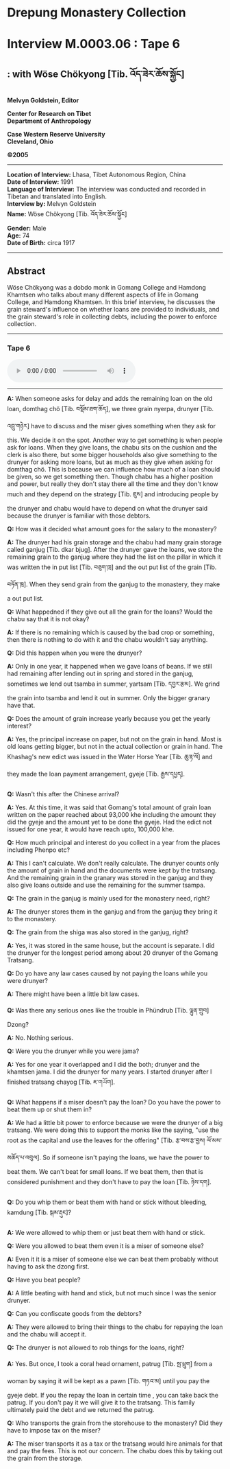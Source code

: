 # Drepung Monastery Collection  
# Interview M.0003.06 : Tape 6  
##  : with Wöse Chökyong [Tib. འོད་ཟེར་ཆོས་སྐྱོང]  
  
**Melvyn Goldstein, Editor**  

**Center for Research on Tibet**  
**Department of Anthropology**  

**Case Western Reserve University**  
**Cleveland, Ohio**  

**©2005**  

---  
**Location of Interview:** Lhasa, Tibet Autonomous Region, China  
**Date of Interview:** 1991  
**Language of Interview:** The interview was conducted and recorded in Tibetan and translated into English.  
**Interview by:** Melvyn Goldstein  
**Name:** Wöse Chökyong [Tib. འོད་ཟེར་ཆོས་སྐྱོང]  
**Gender:** Male  
**Age:** 74  
**Date of Birth:** circa 1917  
  
---  
## Abstract  

 Wöse Chökyong was a dobdo monk in Gomang College and Hamdong Khamtsen who talks about many different aspects of life in Gomang College, and Hamdong Khamtsen. In this brief interview, he discusses the grain steward's influence on whether loans are provided to individuals, and the grain steward's role in collecting debts, including the power to enforce collection.   

---  
### Tape 6  

<audio controls>
<source src="https://tile.loc.gov/storage-services/service/asian/asiantoha/M_0003_06/M_0003_06.mp3" type="audio/mp3">
Your browser does not support the audio element.
</audio>  

---

**A:**  When someone asks for delay and adds the remaining loan on the old loan, domthag chö [Tib. བསྡོམ་ཐག་ཆོད], we three grain <span class="tooltip" data-text="[tib. གཉེར་པ] A steward or manager. In some monasteries, the nyerpa was in charge of storerooms under the authority of a higher manager called a chandzö.">nyerpa</span>, <span class="tooltip" data-text="[tib. འབྲུ་གཉེར] A steward (nyerpa) in charge of grain.">drunyer</span> [Tib. འབྲུ་གཉེར] have to discuss and the <span class="tooltip" data-text="[tib. མི་སེར] A term that can mean serf/bound subject as well as citizen, depending on context. For example, the miser of a lord would connote the bound subjects of that lord, whereas the miser of Tibet would connote citizens of Tibet.">miser</span> gives something when they ask for this. We decide it on the spot. Another way to get something is when people ask for loans. When they give loans, the <span class="tooltip" data-text="[tib. ཕྱག་སྦུག] A manager (of estates and endowments) of a monastic college or monastic khamtsen.">chabu</span> sits on the cushion and the clerk is also there, but some bigger households also give something to the drunyer for asking more loans, but as much as they give when asking for domthag chö. This is because we can influence how much of a loan should be given, so we get something then. Though chabu has a higher position and power, but really they don't stay there all the time and they don't know much and they depend on the strategy [Tib. ཇུས] and introducing people by the drunyer and chabu would have to depend on what the drunyer said because the drunyer is familiar with those debtors.   

**Q:**  How was it decided what amount goes for the salary to the monastery?   

**A:**  The <span class="tooltip" data-text="[tib. འབྲུ་གཉེར] A steward (nyerpa) in charge of grain.">drunyer</span> had his grain storage and the <span class="tooltip" data-text="[tib. ཕྱག་སྦུག] A manager (of estates and endowments) of a monastic college or monastic khamtsen.">chabu</span> had many grain storage called ganjug [Tib. dkar bjug]. After the drunyer gave the loans, we store the remaining grain to the ganjug where they had the list on the pillar in which it was written the in put list [Tib. བཅུག་ཁྲ] and the out put list of the grain [Tib. བཏོན་ཁྲ]. When they send grain from the ganjug to the monastery, they make a out put list.   

**Q:**  What happedned if they give out all the grain for the loans? Would the <span class="tooltip" data-text="[tib. ཕྱག་སྦུག] A manager (of estates and endowments) of a monastic college or monastic khamtsen.">chabu</span> say that it is not okay?   

**A:**  If there is no remaining which is caused by the bad crop or something, then there is nothing to do with it and the <span class="tooltip" data-text="[tib. ཕྱག་སྦུག] A manager (of estates and endowments) of a monastic college or monastic khamtsen.">chabu</span> wouldn't say anything.   

**Q:**  Did this happen when you were the <span class="tooltip" data-text="[tib. འབྲུ་གཉེར] A steward (nyerpa) in charge of grain.">drunyer</span>?   

**A:**  Only in one year, it happened when we gave loans of beans. If we still had remaining after lending out in spring and stored in the ganjug, sometimes we lend out <span class="tooltip" data-text="[tib. རྩམ་པ] The traditional Tibetan staple food that consists of grain that is roasted (popped), usually in heated sand, and then ground into a flour.">tsamba</span> in summer, yartsam [Tib. དབྱར་རྩམ]. We grind the grain into tsamba and lend it out in summer. Only the bigger granary have that.   

**Q:**  Does the amount of grain increase yearly because you get the yearly interest?   

**A:**  Yes, the principal increase on paper, but not on the grain in hand. Most is old loans getting bigger, but not in the actual collection or grain in hand. The Khashag's new edict was issued in the Water Horse Year [Tib. ཆུ་རྟ་ལོ] and they made the loan payment arrangement, gyeje [Tib. རྒྱས་དཔྱད].   

**Q:**  Wasn't this after the Chinese arrival?   

**A:**  Yes. At this time, it was said that <span class="tooltip" data-text="[tib. སྒོ་མང] One of the large colleges in Drepung Monastery.">Gomang</span>'s total amount of grain loan written on the paper reached about 93,000 <span class="tooltip" data-text="[tib. ཁལ] A traditional volume measurement used for measuring grain in traditional Tibetan society. Sizes of this unit varied somewhat, but the official government khe (called mkhar ru or bstan dzin mkha ru) weighed about 28-31 pounds for barley. It was used to convey the size of fields. For example, a field said to be 10 khe in size meant that 10 khe of seed could be sown on that field.">khe</span> including the amount they did the gyeje and the amount yet to be done the gyeje. Had the edict not issued for one year, it would have reach upto, 100,000 khe.   

**Q:**  How much principal and interest do you collect in a year from the places including Phenpo etc?   

**A:**  This I can't calculate. We don't really calculate. The <span class="tooltip" data-text="[tib. འབྲུ་གཉེར] A steward (nyerpa) in charge of grain.">drunyer</span> counts only the amount of grain in hand and the documents were kept by the tratsang. And the remaining grain in the granary was stored in the ganjug and they also give loans outside and use the remaining for the summer tsampa.   

**Q:**  The grain in the ganjug is mainly used for the monastery need, right?   

**A:**  The <span class="tooltip" data-text="[tib. འབྲུ་གཉེར] A steward (nyerpa) in charge of grain.">drunyer</span> stores them in the ganjug and from the ganjug they bring it to the monastery.   

**Q:**  The grain from the <span class="tooltip" data-text="[tib. གཞིས་ཀ] A manorial estate.">shiga</span> was also stored in the ganjug, right?   

**A:**  Yes, it was stored in the same house, but the account is separate. I did the <span class="tooltip" data-text="[tib. འབྲུ་གཉེར] A steward (nyerpa) in charge of grain.">drunyer</span> for the longest period among about 20 drunyer of the <span class="tooltip" data-text="[tib. སྒོ་མང] One of the large colleges in Drepung Monastery.">Gomang</span> Tratsang.   

**Q:**  Do yo have any law cases caused by not paying the loans while you were <span class="tooltip" data-text="[tib. འབྲུ་གཉེར] A steward (nyerpa) in charge of grain.">drunyer</span>?   

**A:**  There might have been a little bit law cases.   

**Q:**  Was there any serious ones like the trouble in Phündrub [Tib. ལྷུན་གྲུབ] Dzong?   

**A:**  No. Nothing serious.   

**Q:**  Were you the <span class="tooltip" data-text="[tib. འབྲུ་གཉེར] A steward (nyerpa) in charge of grain.">drunyer</span> while you were <span class="tooltip" data-text="[tib. ཇ་མ] The monk(s) in charge of a monastery&#x27;s kitchen.">jama</span>?   

**A:**  Yes for one year it overlapped and I did the both; <span class="tooltip" data-text="[tib. འབྲུ་གཉེར] A steward (nyerpa) in charge of grain.">drunyer</span> and the <span class="tooltip" data-text="[tib. ཁང་ཚན] A monastic residential unit in which monks from specific geographic areas lived. These were corporate entities with property and internal officials. Some large khamtsen had smaller subordinate units called mi tshan. Khamtsen were part of tratsang (colleges). For example, Hamdong Khamtsen was part of Gomang College in Drepung Monastery.">khamtsen</span> jama. I did the drunyer for many years. I started drunyer after I finished <span class="tooltip" data-text="[tib. གྲྭ་ཚང] A &quot;college&quot; within a monastery, for example, in Drepung Monastery there were four main tratsang: Gomang, Loseling, Deyang and Ngagpa. These tratsang were property owning corporate entities and included monks who were organized into residential dormitories called Khamtsen.">tratsang</span> chayog [Tib. ཇ་གཡོག].   

**Q:**  What happens if a <span class="tooltip" data-text="[tib. མི་སེར] A term that can mean serf/bound subject as well as citizen, depending on context. For example, the miser of a lord would connote the bound subjects of that lord, whereas the miser of Tibet would connote citizens of Tibet.">miser</span> doesn't pay the loan? Do you have the power to beat them up or shut them in?   

**A:**  We had a little bit power to enforce because we were the <span class="tooltip" data-text="[tib. འབྲུ་གཉེར] A steward (nyerpa) in charge of grain.">drunyer</span> of a big tratsang. We were doing this to support the monks like the saying, "use the root as the capital and use the leaves for the offering" [Tib. རྩ་བས་རྩ་བྱས། ལོ་མས་མཆོད་པ་འབུལ]. So if someone isn't paying the loans, we have the power to beat them. We can't beat for small loans. If we beat them, then that is considered punishment and they don't have to pay the loan [Tib. ཉེས་དག].   

**Q:**  Do you whip them or beat them with hand or stick without bleeding, kamdung [Tib. སྐམ་རྡུང]?   

**A:**  We were allowed to whip them or just beat them with hand or stick.   

**Q:**  Were you allowed to beat them even it is a <span class="tooltip" data-text="[tib. མི་སེར] A term that can mean serf/bound subject as well as citizen, depending on context. For example, the miser of a lord would connote the bound subjects of that lord, whereas the miser of Tibet would connote citizens of Tibet.">miser</span> of someone else?   

**A:**  Even it it is a <span class="tooltip" data-text="[tib. མི་སེར] A term that can mean serf/bound subject as well as citizen, depending on context. For example, the miser of a lord would connote the bound subjects of that lord, whereas the miser of Tibet would connote citizens of Tibet.">miser</span> of someone else we can beat them probably without having to ask the <span class="tooltip" data-text="[tib. རྫོང] A district in the traditional Tibetan governmental structure. This large administrative unit was headed by one or two district heads (tib. dzongpön [རྫོང་དཔོན]) appointed by the Tibetan government. Typically there was one lay official and one monk official who were jointly sent from Lhasa for three year terms. They were responsible for collecting taxes and adjudicating disputes in their district. These dzong were equivalent to counties (ch. 县) in the current Chinese system of administration.">dzong</span> first.   

**Q:**  Have you beat people?   

**A:**  A little beating with hand and stick, but not much since I was the senior drunyer.   

**Q:**  Can you confiscate goods from the debtors?   

**A:**  They were allowed to bring their things to the <span class="tooltip" data-text="[tib. ཕྱག་སྦུག] A manager (of estates and endowments) of a monastic college or monastic khamtsen.">chabu</span> for repaying the loan and the chabu will accept it.   

**Q:**  The <span class="tooltip" data-text="[tib. འབྲུ་གཉེར] A steward (nyerpa) in charge of grain.">drunyer</span> is not allowed to rob things for the loans, right?   

**A:**  Yes. But once, I took a coral head ornament, <span class="tooltip" data-text="[tib. སྤ་ཕྲུག] The traditional woman&#x27;s headdress.">patrug</span> [Tib. སྤ་ཕྲུག] from a woman by saying it will be kept as a pawn [Tib. གཏའ་མ] until you pay the gyeje debt. If you the repay the loan in certain time , you can take back the patrug. If you don't pay it we will give it to the tratsang. This family ultimately paid the debt and we returned the patrug.   

**Q:**  Who transports the grain from the storehouse to the monastery? Did they have to impose tax on the <span class="tooltip" data-text="[tib. མི་སེར] A term that can mean serf/bound subject as well as citizen, depending on context. For example, the miser of a lord would connote the bound subjects of that lord, whereas the miser of Tibet would connote citizens of Tibet.">miser</span>?   

**A:**  The <span class="tooltip" data-text="[tib. མི་སེར] A term that can mean serf/bound subject as well as citizen, depending on context. For example, the miser of a lord would connote the bound subjects of that lord, whereas the miser of Tibet would connote citizens of Tibet.">miser</span> transports it as a tax or the <span class="tooltip" data-text="[tib. གྲྭ་ཚང] A &quot;college&quot; within a monastery, for example, in Drepung Monastery there were four main tratsang: Gomang, Loseling, Deyang and Ngagpa. These tratsang were property owning corporate entities and included monks who were organized into residential dormitories called Khamtsen.">tratsang</span> would hire animals for that and pay the fees. This is not our concern. The <span class="tooltip" data-text="[tib. ཕྱག་སྦུག] A manager (of estates and endowments) of a monastic college or monastic khamtsen.">chabu</span> does this by taking out the grain from the storage.   

